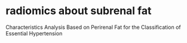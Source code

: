 # radiomics about subrenal fat
Characteristics Analysis Based on Perirenal Fat for the Classification of Essential Hypertension
